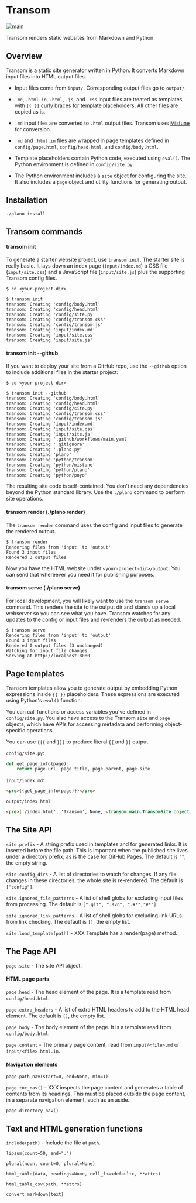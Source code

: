 # Transom

[![main](https://github.com/ssorj/transom/workflows/main/badge.svg)](https://github.com/ssorj/transom/actions?query=workflow%3Amain)

Transom renders static websites from Markdown and Python.

<!-- XXX Markdown conversion happens after templates are resolved, so
you can generate markdown in functions -->

## Overview

Transom is a static site generator written in Python.  It converts
Markdown input files into HTML output files.

- Input files come from `input/`.  Corresponding output files go to
  `output/`.

- `.md`, `.html.in`, `.html`, `.js`, and `.css` input files are
  treated as templates, with `{{ }}` curly braces for template
  placeholders.  All other files are copied as is.

- `.md` input files are converted to `.html` output files.  Transom
  uses [Mistune][mistune] for conversion.

- `.md` and `.html.in` files are wrapped in page templates defined in
  `config/page.html`, `config/head.html`, and `config/body.html`.

- Template placeholders contain Python code, executed using `eval()`.
  The Python environment is defined in `config/site.py`.

- The Python environment includes a `site` object for configuring the
  site.  It also includes a `page` object and utility functions for
  generating output.

[mistune]: https://github.com/lepture/mistune

## Installation

~~~
./plano install
~~~

## Transom commands

#### transom init

To generate a starter website project, use `transom init`.  The
starter site is really basic.  It lays down an index page
(`input/index.md`) a CSS file (`input/site.css`) and a JavaScript file
(`input/site.js`) plus the supporting Transom config files.

~~~ console
$ cd <your-project-dir>

$ transom init
transom: Creating 'config/body.html'
transom: Creating 'config/head.html'
transom: Creating 'config/site.py'
transom: Creating 'config/transom.css'
transom: Creating 'config/transom.js'
transom: Creating 'input/index.md'
transom: Creating 'input/site.css'
transom: Creating 'input/site.js'
~~~

#### transom init --github

If you want to deploy your site from a GitHub repo, use the `--github`
option to include additional files in the starter project:

~~~ console
$ cd <your-project-dir>

$ transom init --github
transom: Creating 'config/body.html'
transom: Creating 'config/head.html'
transom: Creating 'config/site.py'
transom: Creating 'config/transom.css'
transom: Creating 'config/transom.js'
transom: Creating 'input/index.md'
transom: Creating 'input/site.css'
transom: Creating 'input/site.js'
transom: Creating '.github/workflows/main.yaml'
transom: Creating '.gitignore'
transom: Creating '.plano.py'
transom: Creating 'plano'
transom: Creating 'python/transom'
transom: Creating 'python/mistune'
transom: Creating 'python/plano'
transom: Creating 'python/poyo'
~~~

The resulting site code is self-contained.  You don't need any
dependencies beyond the Python standard library.  Use the `./plano`
command to perform site operations.

<!-- How to set up GitHub Pages to use this -->

#### transom render (./plano render)

The `transom render` command uses the config and input files to
generate the rendered output.

~~~ console
$ transom render
Rendering files from 'input' to 'output'
Found 3 input files
Rendered 3 output files
~~~

Now you have the HTML website under `<your-project-dir>/output`.  You
can send that whereever you need it for publishing purposes.

#### transom serve (./plano serve)

For local development, you will likely want to use the `transom serve`
command.  This renders the site to the output dir and stands up a
local webserver so you can see what you have.  Transom watches for any
updates to the config or input files and re-renders the output as
needed.

~~~ console
$ transom serve
Rendering files from 'input' to 'output'
Found 3 input files
Rendered 0 output files (3 unchanged)
Watching for input file changes
Serving at http://localhost:8080
~~~

<!-- XXX Site checks for files and links -->

<!-- ## Page metadata -->
<!-- ## Using Plano project commands -->
<!-- ## Project commands -->
<!-- Once you have set up the project, you can use the `./plano` command in -->
<!-- the root of the project to perform project tasks.  It accepts a -->
<!-- subcommand.  Use `./plano --help` to list the available commands. -->

<!-- ## Site configuration -->

<!-- ## Page configuration (YAML header) -->

<!-- (./plano serve) -->
<!-- Explain plano, the command runner - think Make but Python-centric -->

<!-- ## The rendering process -->

## Page templates

<!-- XXX which files -->

Transom templates allow you to generate output by embedding Python
expressions inside `{{ }}` placeholders.  These expressions are
executed using Python's `eval()` function.

You can call functions or access variables you've defined in
`config/site.py`.  You also have access to the Transom `site` and
`page` objects, which have APIs for accessing metadata and performing
object-specific operations.

You can use `{{{` and `}}}` to produce literal `{{` and `}}` output.

`config/site.py`:

~~~ python
def get_page_info(page):
    return page.url, page.title, page.parent, page.site
~~~

`input/index.md`:

~~~ html
<pre>{{get_page_info(page)}}</pre>
~~~

`output/index.html`

~~~ html
<pre>('/index.html', 'Transom', None, <transom.main.TransomSite object at 0x7fd43615ce90>)</pre>
~~~

<!-- ## Site configuration -->

<!-- `config/site.py` -->

<!-- XXX Table with the other files under config/. -->

## The Site API

`site.prefix` - A string prefix used in templates and for generated
links.  It is inserted before the file path.  This is important when
the published site lives under a directory prefix, as is the case for
GitHub Pages.  The default is `""`, the empty string.

`site.config_dirs` - A list of directories to watch for changes.  If
any file changes in these directories, the whole site is re-rendered.
The default is `["config"]`.

`site.ignored_file_patterns` - A list of shell globs for excluding
input files from processing.  The default is `[".git", ".svn", ".#*","#*"]`.

`site.ignored_link_patterns` - A list of shell globs for excluding
link URLs from link checking.  The default is `[]`, the empty list.

`site.load_template(path)` - XXX Template has a render(page) method.

## The Page API

`page.site` - The site API object.

#### HTML page parts

<!-- How are these used? XXX -->

`page.head` - The head element of the page.  It is a template read
from `config/head.html`.

<!-- XXX How do I change the head template for a given page? -->

`page.extra_headers` - A list of extra HTML headers to add to the
HTML head element.  The default is `[]`, the empty list.

`page.body` - The body element of the page.  It is a template read
from `config/body.html`.

`page.content` - The primary page content, read from `input/<file>.md`
or `input/<file>.html.in`.

#### Navigation elements

`page.path_nav(start=0, end=None, min=1)`

`page.toc_nav()` - XXX inspects the page content and generates a table
of contents from its headings.  This must be placed outside the page
content, in a separate navigation element, such as an aside.

`page.directory_nav()`

## Text and HTML generation functions

`include(path)` - Include the file at `path`.

`lipsum(count=50, end=".")`

`plural(noun, count=0, plural=None)`

`html_table(data, headings=None, cell_fn=<default>, **attrs)`

`html_table_csv(path, **attrs)`

`convert_markdown(text)`
